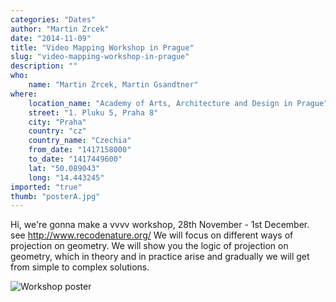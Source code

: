 ```yaml
---
categories: "Dates"
author: "Martin Zrcek"
date: "2014-11-09"
title: "Video Mapping Workshop in Prague"
slug: "video-mapping-workshop-in-prague"
description: ""
who: 
    name: "Martin Zrcek, Martin Gsandtner"
where: 
    location_name: "Academy of Arts, Architecture and Design in Prague"
    street: "1. Pluku 5, Praha 8"
    city: "Praha"
    country: "cz"
    country_name: "Czechia"
    from_date: "1417158000"
    to_date: "1417449600"
    lat: "50.089043"
    long: "14.443245"
imported: "true"
thumb: "posterA.jpg"
---
```



Hi, 
we're gonna make a vvvv workshop, 28th November - 1st December.
see <http://www.recodenature.org/>
We will focus on different ways of projection on geometry. We will show you the logic of projection on geometry, which in theory and in practice arise and gradually we will get from simple to complex solutions. 

![Workshop poster](posterA.jpg) 